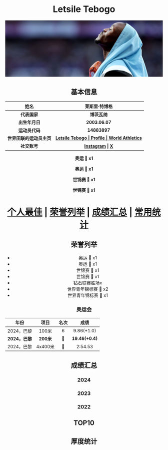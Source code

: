 <div align = 'center'>

# Letsile Tebogo

![Letsile-Tebogo](Picture.jpg)

## 基本信息

|           姓名           |                        莱斯里·特博格                         |
| :----------------------: | :----------------------------------------------------------: |
|       **代表国家**       |                         **博茨瓦纳**                         |
|      **出生年月日**      |                        **2003.06.07**                        |
|      **运动员代码**      |                         **14883897**                         |
| **世界田联的运动员主页** | **[Letsile Tebogo \| Profile \| World Athletics](https://worldathletics.org/athletes/botswana/letsile-tebogo-14883897)** |
|       **社交账号**       | **[Instagram](https://www.instagram.com/tebogo_letsile_/) \| [X](https://x.com/tebogo_letsile_)** |

**奥运 :1st_place_medal: x1**

**奥运 :2nd_place_medal: x1**

**世锦赛 :2nd_place_medal: x1**

**世锦赛 :3rd_place_medal: x1**

# [个人最佳](./Personal-Best.md) \| [荣誉列举](./Honors.md) \| [成绩汇总](./Results.md) \| [常用统计](./Stats.md)

## 荣誉列举

- 奥运 :1st_place_medal: x1
- 奥运 :2nd_place_medal: x1
- 世锦赛 :2nd_place_medal: x1
- 世锦赛 :3rd_place_medal: x1
- 钻石联赛胜场x
- 世界青年锦标赛 :1st_place_medal: x2
- 世界青年锦标赛 :2nd_place_medal: x1

### 奥运会

|      年份      |   项目    |       名次        |      成绩       |
| :------------: | :-------: | :---------------: | :-------------: |
|   2024，巴黎   |   100米   |         6         |   9.86(+1.0)    |
| **2024，巴黎** | **200米** |       **🥇**       | **19.46(+0.4)** |
|   2024，巴黎   |  4x400米  | :2nd_place_medal: |     2:54.53     |

## 成绩汇总

### 2024

### 2023

### 2022

## TOP10

## 厚度统计

</div>